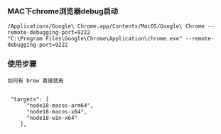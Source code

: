 
### MAC下chrome浏览器debug启动
```shell
/Applications/Google\ Chrome.app/Contents/MacOS/Google\ Chrome --remote-debugging-port=9222
"C:\Program Files\Google\Chrome\Application\chrome.exe" --remote-debugging-port=9222
```

### 使用步骤
````shell
如何有 brew 直接使用 
````
```shell

 "targets": [
      "node18-macos-arm64",
      "node18-macos-x64",
      "node18-win-x64"
    ],
```

